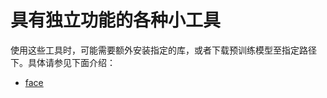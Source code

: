 # 具有独立功能的各种小工具

使用这些工具时，可能需要额外安装指定的库，或者下载预训练模型至指定路径下。具体请参见下面介绍：



- [face](face/summary/README.md)
